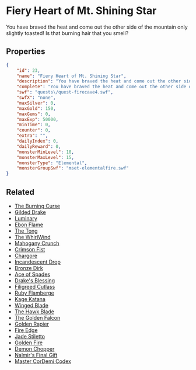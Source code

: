 # Fiery Heart of Mt. Shining Star

You have braved the heat and come out the other side of the mountain only slightly toasted! Is that burning hair that you smell?

## Properties

```json
{
    "id": 23,
    "name": "Fiery Heart of Mt. Shining Star",
    "description": "You have braved the heat and come out the other side of the mountain only slightly toasted! Is that burning hair that you smell?",
    "complete": "You have braved the heat and come out the other side of the mountain only slightly toasted! Is that burning hair that you smell?",
    "swf": "quests\/quest-firecave4.swf",
    "swfX": "none",
    "maxSilver": 0,
    "maxGold": 150,
    "maxGems": 0,
    "maxExp": 50000,
    "minTime": 0,
    "counter": 0,
    "extra": "",
    "dailyIndex": 0,
    "dailyReward": 0,
    "monsterMinLevel": 10,
    "monsterMaxLevel": 15,
    "monsterType": "Elemental",
    "monsterGroupSwf": "mset-elementalfire.swf"
}
```

## Related

- [The Burning Curse](../items/274-the-burning-curse.md)
- [Gilded Drake](../items/281-gilded-drake.md)
- [Luminary](../items/282-luminary.md)
- [Ebon Flame](../items/286-ebon-flame.md)
- [The Tong](../items/287-the-tong.md)
- [The WhirlWind](../items/288-the-whirlwind.md)
- [Mahogany Crunch](../items/292-mahogany-crunch.md)
- [Crimson Fist](../items/293-crimson-fist.md)
- [Chargore](../items/296-chargore.md)
- [Incandescent Drop](../items/301-incandescent-drop.md)
- [Bronze Dirk](../items/305-bronze-dirk.md)
- [Ace of Spades](../items/306-ace-of-spades.md)
- [Drake's Blessing](../items/322-drake-s-blessing.md)
- [Filigreed Cutlass](../items/331-filigreed-cutlass.md)
- [Ruby Flamberge](../items/333-ruby-flamberge.md)
- [Kage Katana](../items/334-kage-katana.md)
- [Winged Blade](../items/338-winged-blade.md)
- [The Hawk Blade](../items/339-the-hawk-blade.md)
- [The Golden Falcon](../items/340-the-golden-falcon.md)
- [Golden Rapier](../items/343-golden-rapier.md)
- [Fire Edge](../items/353-fire-edge.md)
- [Jade Stiletto](../items/354-jade-stiletto.md)
- [Golden Fire](../items/360-golden-fire.md)
- [Demon Chopper](../items/364-demon-chopper.md)
- [Nalmir's Final Gift](../items/372-nalmir-s-final-gift.md)
- [Master CorDemi Codex](../items/1423-master-cordemi-codex.md)

